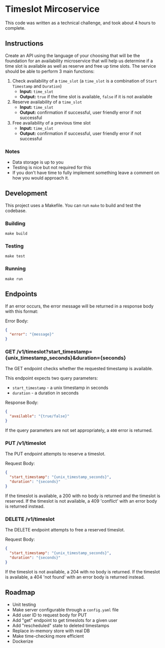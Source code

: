 # Timeslot Mircoservice
This code was written as a technical challenge, and took about 4 hours to complete.

## Instructions
Create an API using the language of your choosing that will be the foundation for an availability microservice that will help us determine if a time slot is available as well as reserve and free up time slots.
The service should be able to perform 3 main functions:

1. Check availability of a `time_slot` (a `time_slot` is a combination of `Start Timestamp` and `Duration`)
   - **Input:** `time_slot`
   - **Output:** `true` if the time slot is available, `false` if it is not available
2. Reserve availability of a `time_slot`
   - **Input:** `time_slot`
   - **Output:** confirmation if successful, user friendly error if not successful
3. Free availability of a previous time slot
   - **Input:** `time_slot`
   - **Output:** confirmation if successful, user friendly error if not successful

### Notes
- Data storage is up to you
- Testing is nice but not required for this
- If you don't have time to fully implement something leave a comment on how you would approach it.

## Development
This project uses a Makefile. You can run `make` to build and test the codebase.

### Building
`make build`

### Testing
`make test`

### Running
`make run`

## Endpoints
If an error occurs, the error message will be returned in a response body with this format:

Error Body:
```json
{
  "error": "{message}"
}
```

### GET /v1/timeslot?start_timestamp={unix_timestamp_seconds}&duration={seconds}
The GET endpoint checks whether the requested timestamp is available.

This endpoint expects two query parameters:
+ `start_timestamp` - a unix timestamp in seconds
+ `duration` - a duration in seconds

Response Body:
```json
{
  "available": "{true/false}"
}
```

If the query parameters are not set appropriately, a `400` error is returned.

### PUT /v1/timeslot
The PUT endpoint attempts to reserve a timeslot.

Request Body:
```json
{
  "start_timestamp": "{unix_timestamp_seconds}",
  "duration": "{seconds}"
}
```

If the timeslot is available, a 200 with no body is returned and the timeslot is reserved.
If the timeslot is not available, a 409 'conflict' with an error body is returned instead.

### DELETE /v1/timeslot
The DELETE endpoint attempts to free a reserved timeslot.

Request Body:
```json
{
  "start_timestamp": "{unix_timestamp_seconds}",
  "duration": "{seconds}"
}
```

If the timeslot is not available, a 204 with no body is returned.
If the timeslot is available, a 404 'not found' with an error body is returned instead.

## Roadmap
+ Unit testing
+ Make server configurable through a `config.yaml` file
+ Add user ID to request body for PUT
+ Add "get" endpoint to get timeslots for a given user
+ Add "rescheduled" state to deleted timestamps
+ Replace in-memory store with real DB
+ Make time-checking more efficient
+ Dockerize
